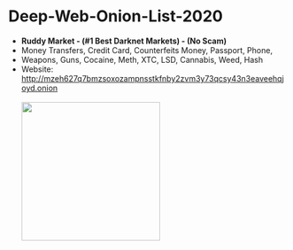 # Deep-Web-Onion-List-2020
<ul>
  <li><b>Ruddy Market - (#1 Best Darknet Markets) - (No Scam)</b>
  <br>
 <li> Money Transfers, Credit Card, Counterfeits Money, Passport, Phone, 
  <li>Weapons, Guns, Cocaine, Meth, XTC, LSD, Cannabis, Weed, Hash 
  <br>

  <li>Website: <a href="http://mzeh627q7bmzsoxozampnsstkfnby2zvm3y73qcsy43n3eaveehqjoyd.onion" rel="nofollow">http://mzeh627q7bmzsoxozampnsstkfnby2zvm3y73qcsy43n3eaveehqjoyd.onion</a></li>
  <br>
 <img src="https://i.hizliresim.com/OrPPDA.png" width="250" height="250">
</ul>
